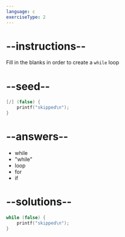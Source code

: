 ```yaml
---
language: c
exerciseType: 2
---
```


# --instructions--

Fill in the blanks in order to create a `while` loop

# --seed--

```c
[/] (false) {
    printf("skipped\n");
}
```

# --answers--

- while
- "while"
- loop
- for
- if

# --solutions--

```c
while (false) {
    printf("skipped\n");
}
```
